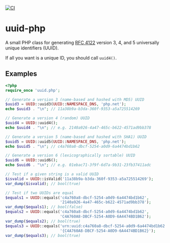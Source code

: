 [![CI](https://github.com/oittaa/uuid-php/actions/workflows/main.yml/badge.svg)](https://github.com/oittaa/uuid-php/actions/workflows/main.yml)

# uuid-php

A small PHP class for generating [RFC 4122](http://tools.ietf.org/html/rfc4122) version 3, 4, and 5 universally unique identifiers (UUID).

If all you want is a unique ID, you should call `uuid4()`.

## Examples

```php
<?php
require_once 'uuid.php';

// Generate a version 3 (name-based and hashed with MD5) UUID
$uuid3 = UUID::uuid3(UUID::NAMESPACE_DNS, 'php.net');
echo $uuid3 . "\n"; // 11a38b9a-b3da-360f-9353-a5a725514269

// Generate a version 4 (random) UUID
$uuid4 = UUID::uuid4();
echo $uuid4 . "\n"; // e.g. 2140a926-4a47-465c-b622-4571ad9bb378

// Generate a version 5 (name-based and hashed with SHA1) UUID
$uuid5 = UUID::uuid5(UUID::NAMESPACE_DNS, 'php.net');
echo $uuid5 . "\n"; // c4a760a8-dbcf-5254-a0d9-6a4474bd1b62

// Generate a version 6 (lexicographically sortable) UUID
$uuid6 = UUID::uuid6();
echo $uuid6 . "\n"; // e.g. 01ebac71-3f9f-6d7a-9b31-23fb37411adc

// Test if a given string is a valid UUID
$isvalid = UUID::isValid('11a38b9a-b3da-360f-9353-a5a725514269');
var_dump($isvalid); // bool(true)

// Test if two UUIDs are equal
$equals1 = UUID::equals('c4a760a8-dbcf-5254-a0d9-6a4474bd1b62',
                        '2140a926-4a47-465c-b622-4571ad9bb378');
var_dump($equals1); // bool(false)
$equals2 = UUID::equals('c4a760a8-dbcf-5254-a0d9-6a4474bd1b62',
                        'C4A760A8-DBCF-5254-A0D9-6A4474BD1B62');
var_dump($equals2); // bool(true)
$equals3 = UUID::equals('urn:uuid:c4a760a8-dbcf-5254-a0d9-6a4474bd1b62',
                        '{C4A760A8-DBCF-5254-A0D9-6A4474BD1B62}');
var_dump($equals3); // bool(true)

```
